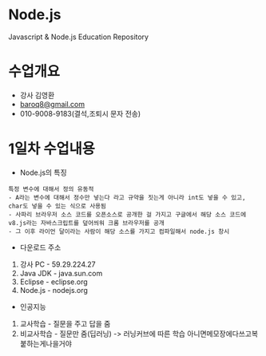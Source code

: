 # Node.js
Javascript &amp; Node.js Education Repository

# 수업개요
* 강사 김영환
* baroq8@gmail.com
* 010-9008-9183(결석,조퇴시 문자 전송)

# 1일차 수업내용
* Node.js의 특징
<pre>
<code>특정 변수에 대해서 정의 유동적
- A라는 변수에 대해서 정수만 넣는다 라고 규약을 짓는게 아니라 int도 넣을 수 있고, char도 넣을 수 있는 식으로 사용됨
- 사파리 브라우저 소스 코드를 오픈소스로 공개한 걸 가지고 구글에서 해당 소스 코드에 v8.js라는 자바스크립트를 덮어씌워 크롬 브라우저를 공개
- 그 이후 라이언 달이라는 사람이 해당 소스를 가지고 컴파일해서 node.js 창시</code>
</pre>

* 다운로드 주소
1. 강사 PC	- 59.29.224.27
2. Java JDK - java.sun.com
3. Eclipse - eclipse.org
4. Node.js - nodejs.org

* 인공지능
1. 교사학습 - 질문을 주고 답을 줌
2. 비교사학습 - 질문만 줌(딥러닝) -> 러닝커브에 따른 학습
아니면메모장에다쓰고복붙하는게나을거야
